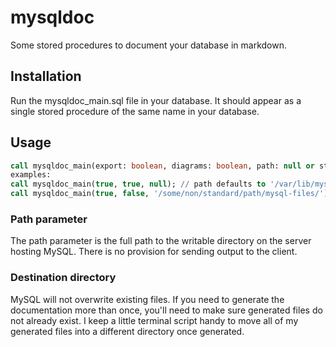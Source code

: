 # mysqldoc

Some stored procedures to document your database in markdown.

## Installation

Run the mysqldoc_main.sql file in your database.  It should appear as a single stored procedure of the same name in your database.

## Usage
``` sql
call mysqldoc_main(export: boolean, diagrams: boolean, path: null or string);
examples: 
call mysqldoc_main(true, true, null); // path defaults to '/var/lib/mysql-files'
call mysqldoc_main(true, false, '/some/non/standard/path/mysql-files/');
```
### Path parameter 
The path parameter is the full path to the writable directory on
the server hosting MySQL.  There is no provision for sending output to the client.

### Destination directory
MySQL will not overwrite existing files.  If you need to generate the documentation
more than once, you'll need to make sure generated files do not already exist.  I keep a little terminal script handy to move all of my generated files into a different directory once generated.